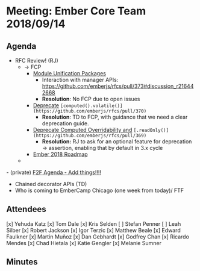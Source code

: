 # Meeting: Ember Core Team 2018/09/14

## Agenda
- RFC Review! (RJ)
  - → FCP
    - [Module Unification Packages](https://github.com/emberjs/rfcs/pull/367)
      - Interaction with manager APIs: https://github.com/emberjs/rfcs/pull/373#discussion_r216442668
      - **Resolution**: No FCP due to open issues
    - [Deprecate](https://github.com/emberjs/rfcs/pull/370) `[computed().volatile()](https://github.com/emberjs/rfcs/pull/370)`
      - **Resolution**: TD to FCP, with guidance that we need a clear deprecation guide.
    - [Deprecate Computed Overridability and](https://github.com/emberjs/rfcs/pull/369) `[.readOnly()](https://github.com/emberjs/rfcs/pull/369)`
      - **Resolution:** RJ to ask for an optional feature for deprecation → assertion, enabling that by default in 3.x cycle
    - [Ember 2018 Roadmap](https://github.com/emberjs/rfcs/pull/364)
  -
[](https://github.com/emberjs/rfcs/pull/364)- (private) [F2F Agenda - Add things!!!!](https://paper.dropbox.com/doc/Ember-Framework-Team-Q3-218-KGLfz2rCmQ7ksN3w1BOXm)
- Chained decorator APIs (TD)
- Who is coming to EmberCamp Chicago (one week from today)/ FTF

## Attendees
[x] Yehuda Katz
[x] Tom Dale
[x] Kris Selden
[ ] Stefan Penner
[ ] Leah Silber
[x] Robert Jackson
[x] Igor Terzic
[x] Matthew Beale
[x] Edward Faulkner
[x] Martin Muñoz
[x] Dan Gebhardt
[x] Godfrey Chan
[x] Ricardo Mendes
[x] Chad Hietala
[x] Katie Gengler
[x] Melanie Sumner

## Minutes
